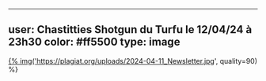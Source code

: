 ----
user: Chastitties Shotgun du Turfu le 12/04/24 à 23h30
color: #ff5500
type: image
----

<a href="https://plagiat.org/uploads/2024-04-11_Newsletter.jpg">{% img('https://plagiat.org/uploads/2024-04-11_Newsletter.jpg', quality=90) %}</a>

